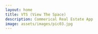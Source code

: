 ```yaml
---
layout: home
title: VTS (View The Space)
description: Commerical Real Estate App
image: assets/images/pic03.jpg
---
```


